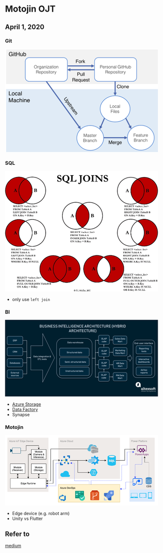 # Motojin OJT

## April 1, 2020

### Git
![Git Diagram Fork](img/git_diagram_fork.png)

### SQL
![Visual-Representation-of-SQL-Joins](img/Visual_SQL_JOINS_orig.jpg)
- only use `left join`

### BI
![bi_hybrid](img/bi_architecture_hybrid.png)
- [Azure Storage](https://docs.microsoft.com/en-us/learn/browse/?term=storage&resource_type=learning%20path)
- [Data Factory](https://docs.microsoft.com/en-us/azure/data-factory/)
- Synapse

### Motojin
![solution](img/motojin-solution.png)
- Edge device (e.g. robot arm)
- Unity vs Flutter

## Refer to
[medium](https://medium.com/@sahoosunilkumar/how-to-update-a-fork-in-git-95a7daadc14e)
